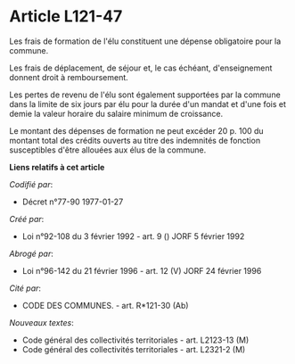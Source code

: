 # Article L121-47

Les frais de formation de l'élu constituent une dépense obligatoire pour la commune.

Les frais de déplacement, de séjour et, le cas échéant, d'enseignement donnent droit à remboursement.

Les pertes de revenu de l'élu sont également supportées par la commune dans la limite de six jours par élu pour la durée d'un
mandat et d'une fois et demie la valeur horaire du salaire minimum de croissance.

Le montant des dépenses de formation ne peut excéder 20 p. 100 du montant total des crédits ouverts au titre des indemnités
de fonction susceptibles d'être allouées aux élus de la commune.

**Liens relatifs à cet article**

_Codifié par_:

  - Décret n°77-90 1977-01-27

_Créé par_:

  - Loi n°92-108 du 3 février 1992 - art. 9 () JORF 5 février 1992

_Abrogé par_:

  - Loi n°96-142 du 21 février 1996 - art. 12 (V) JORF 24 février 1996

_Cité par_:

  - CODE DES COMMUNES. - art. R*121-30 (Ab)

_Nouveaux textes_:

  - Code général des collectivités territoriales - art. L2123-13 (M)
  - Code général des collectivités territoriales - art. L2321-2 (M)
